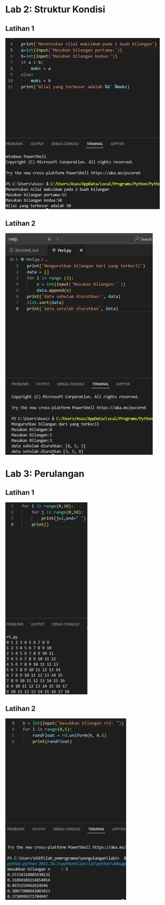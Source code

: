 # Lab 2: Struktur Kondisi

## Latihan 1
![img](ss/latihan1sk.png)

## Latihan 2
![img](ss/latihan2sk.png)

# Lab 3: Perulangan

## Latihan 1
![img](ss/latihanpr1.png)

## Latihan 2
![img](ss/latihanpr2.png)